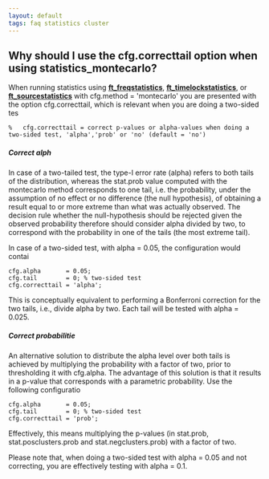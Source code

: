 ```yaml
---
layout: default
tags: faq statistics cluster
---
```


## Why should I use the cfg.correcttail option when using statistics_montecarlo?

When running statistics using **[ft_freqstatistics](/reference/ft_freqstatistics)**, **[ft_timelockstatistics](/reference/ft_timelockstatistics)**, or **[ft_sourcestatistics](/reference/ft_sourcestatistics)** with cfg.method = 'montecarlo' you are presented with the option cfg.correcttail, which is relevant when you are doing a two-sided tes

	
	%   cfg.correcttail = correct p-values or alpha-values when doing a two-sided test, 'alpha','prob' or 'no' (default = 'no')



##### Correct alph

In case of a two-tailed test, the type-I error rate (alpha) refers to
both tails of the distribution, whereas the stat.prob value computed with the montecarlo method 
corresponds to one tail, i.e. the probability, under the assumption of
no effect or no difference (the null hypothesis), of obtaining a result
equal to or more extreme than what was actually observed. The decision
rule whether the null-hypothesis should be rejected given the observed
probability therefore should consider alpha divided by two, to correspond
with the probability in one of the tails (the most extreme tail). 

In case of a two-sided test, with alpha = 0.05, the configuration would contai

	
	cfg.alpha       = 0.05;
	cfg.tail        = 0; % two-sided test
	cfg.correcttail = 'alpha';

This is conceptually equivalent to performing a Bonferroni correction for the
two tails, i.e., divide alpha by two. Each tail will be tested with alpha = 0.025.

##### Correct probabilitie

An alternative solution to distribute the alpha level over both tails is
achieved by multiplying the probability with a factor of two, prior to
thresholding it with cfg.alpha.  The advantage of this solution is that
it results in a p-value that corresponds with a parametric probability.
Use the following configuratio

	
	cfg.alpha       = 0.05;
	cfg.tail        = 0; % two-sided test
	cfg.correcttail = 'prob';

Effectively, this means multiplying the p-values (in stat.prob, stat.posclusters.prob and stat.negclusters.prob) with a factor of two.

Please note that, when doing a two-sided test with alpha = 0.05 and not correcting, you are effectively testing with alpha = 0.1.
